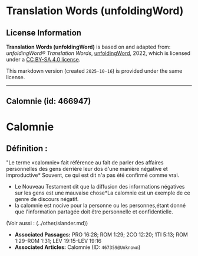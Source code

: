 # Translation Words (unfoldingWord)

## License Information

**Translation Words (unfoldingWord)** is based on and adapted from: _unfoldingWord® Translation Words_, [unfoldingWord](https://unfoldingword.org/utw), 2022, which is licensed under a [CC BY-SA 4.0 license](https://creativecommons.org/licenses/by-sa/4.0/legalcode.en).

This markdown version (created `2025-10-16`) is provided under the same license.



--------------------------------

## Calomnie (id: 466947)

Calomnie
========

Définition :
------------

"Le terme «calomnie» fait référence au fait de parler des affaires personnelles des gens derrière leur dos d'une manière négative et improductive\* Souvent, ce qui est dit n'a pas été confirmé comme vrai.

* Le Nouveau Testament dit que la diffusion des informations négatives sur les gens est une mauvaise chose\*La calomnie est un exemple de ce genre de discours négatif.
* la calomnie est nocive pour la personne ou les personnes,étant donné que l'information partagée doit être personnelle et confidentielle.

(Voir aussi : (../other/slander.md))

* **Associated Passages:** PRO 16:28; ROM 1:29; 2CO 12:20; 1TI 5:13; ROM 1:29–ROM 1:31; LEV 19:15–LEV 19:16
* **Associated Articles:** Calomnie (ID: `467359@Unknown`)

